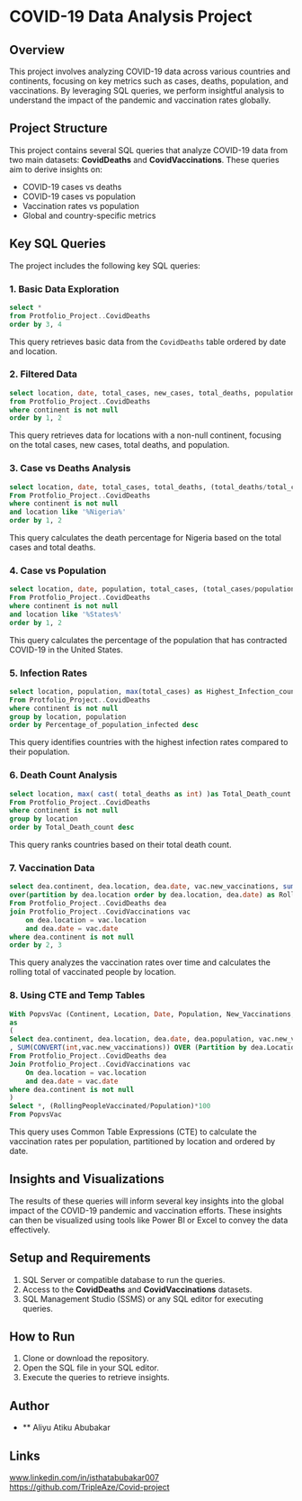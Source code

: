# COVID-19 Data Analysis Project

## Overview
This project involves analyzing COVID-19 data across various countries and continents, focusing on key metrics such as cases, deaths, population, and vaccinations. By leveraging SQL queries, we perform insightful analysis to understand the impact of the pandemic and vaccination rates globally.

## Project Structure
This project contains several SQL queries that analyze COVID-19 data from two main datasets: **CovidDeaths** and **CovidVaccinations**. These queries aim to derive insights on:

- COVID-19 cases vs deaths
- COVID-19 cases vs population
- Vaccination rates vs population
- Global and country-specific metrics

## Key SQL Queries
The project includes the following key SQL queries:

### 1. **Basic Data Exploration**
```sql
select *
from Protfolio_Project..CovidDeaths
order by 3, 4
```

This query retrieves basic data from the `CovidDeaths` table ordered by date and location.

### 2. **Filtered Data**
```sql
select location, date, total_cases, new_cases, total_deaths, population
from Protfolio_Project..CovidDeaths
where continent is not null
order by 1, 2
```

This query retrieves data for locations with a non-null continent, focusing on the total cases, new cases, total deaths, and population.

### 3. **Case vs Deaths Analysis**
```sql
select location, date, total_cases, total_deaths, (total_deaths/total_cases)*100 as Death_Percentage
From Protfolio_Project..CovidDeaths
where continent is not null
and location like '%Nigeria%'
order by 1, 2
```

This query calculates the death percentage for Nigeria based on the total cases and total deaths.

### 4. **Case vs Population**
```sql
select location, date, population, total_cases, (total_cases/population)*100 as Death_Percentage
From Protfolio_Project..CovidDeaths
where continent is not null
and location like '%States%'
order by 1, 2
```

This query calculates the percentage of the population that has contracted COVID-19 in the United States.

### 5. **Infection Rates**
```sql
select location, population, max(total_cases) as Highest_Infection_count , max((total_cases/population))*100 as Percentage_of_population_infected
From Protfolio_Project..CovidDeaths
where continent is not null
group by location, population
order by Percentage_of_population_infected desc
```

This query identifies countries with the highest infection rates compared to their population.

### 6. **Death Count Analysis**
```sql
select location, max( cast( total_deaths as int) )as Total_Death_count
From Protfolio_Project..CovidDeaths
where continent is not null 
group by location
order by Total_Death_count desc
```

This query ranks countries based on their total death count.

### 7. **Vaccination Data**
```sql
select dea.continent, dea.location, dea.date, vac.new_vaccinations, sum(cast(vac.new_vaccinations as int))
over(partition by dea.location order by dea.location, dea.date) as Rolling_People_Vaccinates
From Protfolio_Project..CovidDeaths dea
join Protfolio_Project..CovidVaccinations vac
	on dea.location = vac.location
	and dea.date = vac.date
where dea.continent is not null
order by 2, 3
```

This query analyzes the vaccination rates over time and calculates the rolling total of vaccinated people by location.

### 8. **Using CTE and Temp Tables**
```sql
With PopvsVac (Continent, Location, Date, Population, New_Vaccinations, RollingPeopleVaccinated)
as
(
Select dea.continent, dea.location, dea.date, dea.population, vac.new_vaccinations
, SUM(CONVERT(int,vac.new_vaccinations)) OVER (Partition by dea.Location Order by dea.location, dea.Date) as RollingPeopleVaccinated
From Protfolio_Project..CovidDeaths dea
Join Protfolio_Project..CovidVaccinations vac
	On dea.location = vac.location
	and dea.date = vac.date
where dea.continent is not null 
)
Select *, (RollingPeopleVaccinated/Population)*100
From PopvsVac
```

This query uses Common Table Expressions (CTE) to calculate the vaccination rates per population, partitioned by location and ordered by date.

## Insights and Visualizations
The results of these queries will inform several key insights into the global impact of the COVID-19 pandemic and vaccination efforts. These insights can then be visualized using tools like Power BI or Excel to convey the data effectively.

## Setup and Requirements
1. SQL Server or compatible database to run the queries.
2. Access to the **CovidDeaths** and **CovidVaccinations** datasets.
3. SQL Management Studio (SSMS) or any SQL editor for executing queries.

## How to Run
1. Clone or download the repository.
2. Open the SQL file in your SQL editor.
3. Execute the queries to retrieve insights.

## Author
- ** Aliyu Atiku Abubakar 

## Links
www.linkedin.com/in/isthatabubakar007
https://github.com/TripleAze/Covid-project
